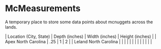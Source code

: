 # McMeasurements
A temporary place to store some data points about mcnuggets across the lands. 

| Location (City, State) | Depth (inches) | Width (inches) | Height (inches) |
| Apex North Carolina | .25 | 1 | 2 |
| Leland North Carolina | 
|
|
|
|
|
|
|
|
|
|
|
|
